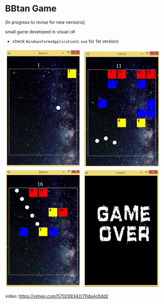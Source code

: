 
# BBtan Game
[In progress to revise for new versions]

small game developed in visual c#

* check `WindowsFormsApplication2.exe` for 1st version)

![Image of Execcution Results 1](https://github.com/yuhsuan18/BBtan-Game-Project/blob/main/pic1.png)
![Image of Execcution Results 2](https://github.com/yuhsuan18/BBtan-Game-Project/blob/main/pic2.png)

video: https://vimeo.com/570299342/70da4c6dd2


